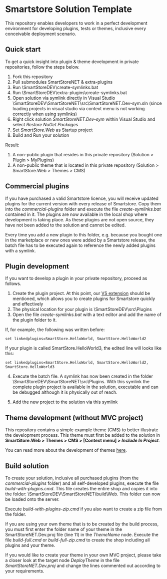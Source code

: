 # Smartstore Solution Template

This repository enables developers to work in a perfect development environment for developing plugins, tests or themes, inclusive every conceivable deployment scenario. 

## Quick start ##

To get a quick insight into plugin & theme development in private repositories, follow the steps below. 

1. Fork this repository
2. Pull submodules SmartStoreNET & extra-plugins
3. Run \SmartStoreDEV\create-symlinks.bat
4. Run \SmartStoreDEV\extra-plugins\create-symlinks.bat
5. Open solution via symlink directly in Visual Studio \SmartStoreDEV\SmartStoreNET\src\SmartStoreNET.Dev-sym.sln
(since loading projects in visual studio via context menu is not working correctly when using symlinks)
6. Right click solution *SmartStoreNET.Dev-sym* within Visual Studio and select *Restore NuGet Packages*
7. Set *SmartStore.Web* as Startup project
8. Build and Run your solution

Result:

1. A non-public plugin that resides in this private repository (Solution > Plugin > MyPlugins)
2. A non-public theme that is located in this private repository (Solution > SmartStore.Web > Themes > CMS)

## Commercial plugins ##

If you have purchased a valid Smartstore licence, you will receive updated plugins for the current version with every release of Smartstore. Copy them into the *commercial-plugins* folder and execute the file *create-symlinks.bat* contained in it. The plugins are now available in the local shop where development is taking place. 
As these plugins are not open source, they have not been added to the solution and cannot be edited.

Every time you add a new plugin to this folder, e.g. because you bought one in the marketplace or new ones were added by a Smartstore release, the batch file has to be executed again to reference the newly added plugins with a symlink.

## Plugin development ##

If you want to develop a plugin in your private repository, proceed as follows.
 
1. Create the plugin project. At this point, our [VS extension](https://marketplace.visualstudio.com/items?itemName=SmartStoreAG.Smartstore) should be mentioned, which allows you to create plugins for Smartstore quickly and effectively
2. The physical location for your plugin is \SmartStoreDEV\src\Plugins
3. Open the file *create-symlinks.bat* with a text editor and add the name of the plugin folder to it.

If, for example, the following was written before:

	set linkedplugins=SmartStore.HelloWorld, SmartStore.HelloWorld2

If your plugin is called SmartStore.HelloWorld3, the edited line will looks like this:

    set linkedplugins=SmartStore.HelloWorld, SmartStore.HelloWorld2, SmartStore.HelloWorld3

4. Execute the batch file. A symlink has now been created in the folder \SmartStoreDEV\SmartStoreNET\src\Plugins. With this symlink the complete plugin project is available in the solution, executable and can be debugged although it is physically out of reach.

5. Add the new project to the solution via this symlink  

## Theme development (without MVC project) ##

This repository contains a simple example theme (CMS) to better illustrate the development process. This theme must first be added to the solution in **SmartStore.Web > Themes > CMS > [Context menu] > *Include In Project***.

You can read more about the development of themes [here](http://docs.smartstore.com/display/SMNET/How+to+write+a+Theme#space-menu-link-content).

## Build solution ##

To create your solution, inclusive all purchased plugins (from the *commercial-plugins* folder) and all self-developed plugins, execute the file *build-with-plugins.cmd*. This file creates the entire shop and copies it into the folder: \SmartStoreDEV\SmartStoreNET\build\Web. This folder can now be loaded onto the server.

Execute *build-with-plugins-zip.cmd* if you also want to create a zip file from the folder.

If you are using your own theme that is to be created by the build process, you must first enter the folder name of your theme in the SmartStoreNET.Dev.proj file (line 11) in the *ThemeName* node. Execute the file *build-full.cmd* or *build-full-zip.cmd* to create the shop including all plugins and your theme.

If you would like to create your theme in your own MVC project, please take a closer look at the target node *DeployTheme* in the file *SmartStoreNET.Dev.proj* and change the lines commented out according to your requirements.